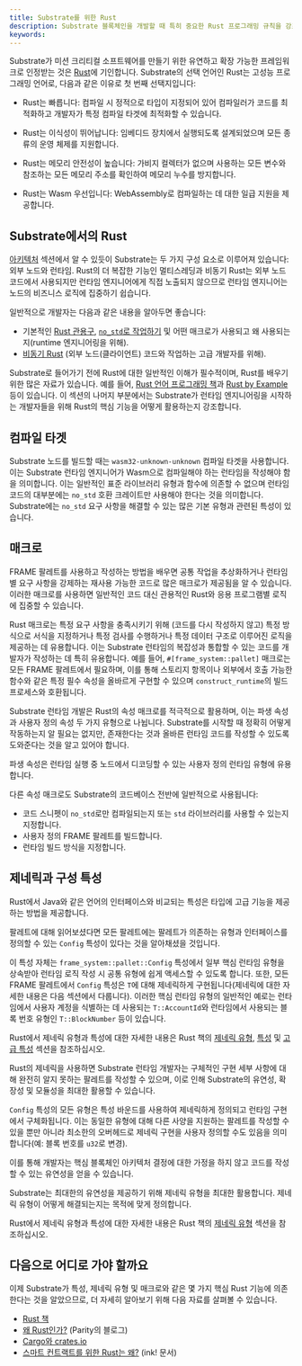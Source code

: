 ```yaml
---
title: Substrate를 위한 Rust
description: Substrate 블록체인을 개발할 때 특히 중요한 Rust 프로그래밍 규칙을 강조합니다.
keywords:
---
```


Substrate가 미션 크리티컬 소프트웨어를 만들기 위한 유연하고 확장 가능한 프레임워크로 인정받는 것은 [Rust](https://www.rust-lang.org/)에 기인합니다.
Substrate의 선택 언어인 Rust는 고성능 프로그래밍 언어로, 다음과 같은 이유로 첫 번째 선택지입니다:

- Rust는 빠릅니다: 컴파일 시 정적으로 타입이 지정되어 있어 컴파일러가 코드를 최적화하고 개발자가 특정 컴파일 타겟에 최적화할 수 있습니다.

- Rust는 이식성이 뛰어납니다: 임베디드 장치에서 실행되도록 설계되었으며 모든 종류의 운영 체제를 지원합니다.

- Rust는 메모리 안전성이 높습니다: 가비지 컬렉터가 없으며 사용하는 모든 변수와 참조하는 모든 메모리 주소를 확인하여 메모리 누수를 방지합니다.

- Rust는 Wasm 우선입니다: WebAssembly로 컴파일하는 데 대한 일급 지원을 제공합니다.

## Substrate에서의 Rust

[아키텍처]() 섹션에서 알 수 있듯이 Substrate는 두 가지 구성 요소로 이루어져 있습니다: 외부 노드와 런타임.
Rust의 더 복잡한 기능인 멀티스레딩과 비동기 Rust는 외부 노드 코드에서 사용되지만 런타임 엔지니어에게 직접 노출되지 않으므로 런타임 엔지니어는 노드의 비즈니스 로직에 집중하기 쉽습니다.

일반적으로 개발자는 다음과 같은 내용을 알아두면 좋습니다:

- 기본적인 [Rust 관용구](https://rust-unofficial.github.io/patterns/idioms/index.html), [`no_std`로 작업하기](https://docs.rust-embedded.org/book/intro/no-std.html) 및 어떤 매크로가 사용되고 왜 사용되는지(runtime 엔지니어링을 위해).
- [비동기 Rust](https://rust-lang.github.io/async-book/01_getting_started/01_chapter.html) (외부 노드(클라이언트) 코드와 작업하는 고급 개발자를 위해).

Substrate로 들어가기 전에 Rust에 대한 일반적인 이해가 필수적이며, Rust를 배우기 위한 많은 자료가 있습니다. 예를 들어, [Rust 언어 프로그래밍 책](https://doc.rust-lang.org/book/)과 [Rust by Example](https://doc.rust-lang.org/rust-by-example/) 등이 있습니다. 이 섹션의 나머지 부분에서는 Substrate가 런타임 엔지니어링을 시작하는 개발자들을 위해 Rust의 핵심 기능을 어떻게 활용하는지 강조합니다.

## 컴파일 타겟

Substrate 노드를 빌드할 때는 `wasm32-unknown-unknown` 컴파일 타겟을 사용합니다. 이는 Substrate 런타임 엔지니어가 Wasm으로 컴파일해야 하는 런타임을 작성해야 함을 의미합니다.
이는 일반적인 표준 라이브러리 유형과 함수에 의존할 수 없으며 런타임 코드의 대부분에는 `no_std` 호환 크레이트만 사용해야 한다는 것을 의미합니다.
Substrate에는 `no_std` 요구 사항을 해결할 수 있는 많은 기본 유형과 관련된 특성이 있습니다.

## 매크로

FRAME 팔레트를 사용하고 작성하는 방법을 배우면 공통 작업을 추상화하거나 런타임별 요구 사항을 강제하는 재사용 가능한 코드로 많은 매크로가 제공됨을 알 수 있습니다.
이러한 매크로를 사용하면 일반적인 코드 대신 관용적인 Rust와 응용 프로그램별 로직에 집중할 수 있습니다.

Rust 매크로는 특정 요구 사항을 충족시키기 위해 (코드를 다시 작성하지 않고) 특정 방식으로 서식을 지정하거나 특정 검사를 수행하거나 특정 데이터 구조로 이루어진 로직을 제공하는 데 유용합니다.
이는 Substrate 런타임의 복잡성과 통합할 수 있는 코드를 개발자가 작성하는 데 특히 유용합니다.
예를 들어, `#[frame_system::pallet]` 매크로는 모든 FRAME 팔레트에서 필요하며, 이를 통해 스토리지 항목이나 외부에서 호출 가능한 함수와 같은 특정 필수 속성을 올바르게 구현할 수 있으며 `construct_runtime`의 빌드 프로세스와 호환됩니다.

Substrate 런타임 개발은 Rust의 속성 매크로를 적극적으로 활용하며, 이는 파생 속성과 사용자 정의 속성 두 가지 유형으로 나뉩니다.
Substrate를 시작할 때 정확히 어떻게 작동하는지 알 필요는 없지만, 존재한다는 것과 올바른 런타임 코드를 작성할 수 있도록 도와준다는 것을 알고 있어야 합니다.

파생 속성은 런타임 실행 중 노드에서 디코딩할 수 있는 사용자 정의 런타임 유형에 유용합니다.

다른 속성 매크로도 Substrate의 코드베이스 전반에 일반적으로 사용됩니다:

- 코드 스니펫이 `no_std`로만 컴파일되는지 또는 `std` 라이브러리를 사용할 수 있는지 지정합니다.
- 사용자 정의 FRAME 팔레트를 빌드합니다.
- 런타임 빌드 방식을 지정합니다.

## 제네릭과 구성 특성

Rust에서 Java와 같은 언어의 인터페이스와 비교되는 특성은 타입에 고급 기능을 제공하는 방법을 제공합니다.

팔레트에 대해 읽어보셨다면 모든 팔레트에는 팔레트가 의존하는 유형과 인터페이스를 정의할 수 있는 `Config` 특성이 있다는 것을 알아채셨을 것입니다.

이 특성 자체는 `frame_system::pallet::Config` 특성에서 일부 핵심 런타임 유형을 상속받아 런타임 로직 작성 시 공통 유형에 쉽게 액세스할 수 있도록 합니다.
또한, 모든 FRAME 팔레트에서 `Config` 특성은 `T`에 대해 제네릭하게 구현됩니다(제네릭에 대한 자세한 내용은 다음 섹션에서 다룹니다).
이러한 핵심 런타임 유형의 일반적인 예로는 런타임에서 사용자 계정을 식별하는 데 사용되는 `T::AccountId`와 런타임에서 사용되는 블록 번호 유형인 `T::BlockNumber` 등이 있습니다.

Rust에서 제네릭 유형과 특성에 대한 자세한 내용은 Rust 책의 [제네릭 유형](https://doc.rust-lang.org/book/ch10-01-syntax.html), [특성](https://doc.rust-lang.org/book/ch10-02-traits.html) 및 [고급 특성](https://doc.rust-lang.org/book/ch19-03-advanced-traits.html) 섹션을 참조하십시오.

Rust의 제네릭을 사용하면 Substrate 런타임 개발자는 구체적인 구현 세부 사항에 대해 완전히 알지 못하는 팔레트를 작성할 수 있으며, 이로 인해 Substrate의 유연성, 확장성 및 모듈성을 최대한 활용할 수 있습니다.

`Config` 특성의 모든 유형은 특성 바운드를 사용하여 제네릭하게 정의되고 런타임 구현에서 구체화됩니다.
이는 동일한 유형에 대해 다른 사양을 지원하는 팔레트를 작성할 수 있을 뿐만 아니라 최소한의 오버헤드로 제네릭 구현을 사용자 정의할 수도 있음을 의미합니다(예: 블록 번호를 `u32`로 변경).

이를 통해 개발자는 핵심 블록체인 아키텍처 결정에 대한 가정을 하지 않고 코드를 작성할 수 있는 유연성을 얻을 수 있습니다.

Substrate는 최대한의 유연성을 제공하기 위해 제네릭 유형을 최대한 활용합니다.
제네릭 유형이 어떻게 해결되는지는 목적에 맞게 정의합니다.

Rust에서 제네릭 유형과 특성에 대한 자세한 내용은 Rust 책의 [제네릭 유형](https://doc.rust-lang.org/book/ch10-01-syntax.html) 섹션을 참조하십시오.

## 다음으로 어디로 가야 할까요

이제 Substrate가 특성, 제네릭 유형 및 매크로와 같은 몇 가지 핵심 Rust 기능에 의존한다는 것을 알았으므로, 더 자세히 알아보기 위해 다음 자료를 살펴볼 수 있습니다.

- [Rust 책](https://doc.rust-lang.org/book/)
- [왜 Rust인가?](https://www.parity.io/blog/why-rust) (Parity의 블로그)
- [Cargo와 crates.io](https://doc.rust-lang.org/book/ch14-00-more-about-cargo.html)
- [스마트 컨트랙트를 위한 Rust는 왜?](https://paritytech.github.io/ink-docs/why-rust-for-smart-contracts) (ink! 문서)